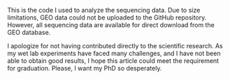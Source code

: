 This is the code I used to analyze the sequencing data. Due to size limitations, GEO data could not be uploaded to the GitHub repository. However, all sequencing data are available for direct download from the GEO database. 

I apologize for not having contributed directly to the scientific research. As my wet lab experiments have faced many challenges, and I have not been able to obtain good results, I hope this article could meet the requirement for graduation. Please, I want my PhD so desperately.
